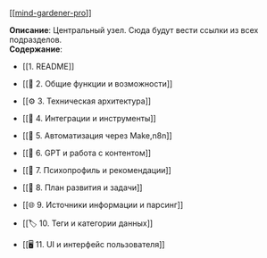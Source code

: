 [[[mind-gardener-pro](https://preview--mind-gardener-pro.lovable.app/)]]

**Описание**: Центральный узел. Сюда будут вести ссылки из всех подразделов.  
**Содержание**:


- [[1. README]]
    
- [[🔧 2. Общие функции и возможности]]
    
- [[⚙️ 3. Техническая архитектура]]
    
- [[🔌 4. Интеграции и инструменты]]
    
- [[🔄 5. Автоматизация через Make,n8n]]
    
- [[🧠 6. GPT и работа с контентом]]
    
- [[👤 7. Психопрофиль и рекомендации]]
    
- [[📅 8. План развития и задачи]]
    
- [[🌐 9. Источники информации и парсинг]]
    
- [[🏷 10. Теги и категории данных]]
    
- [[🖥 11. UI и интерфейс пользователя]]